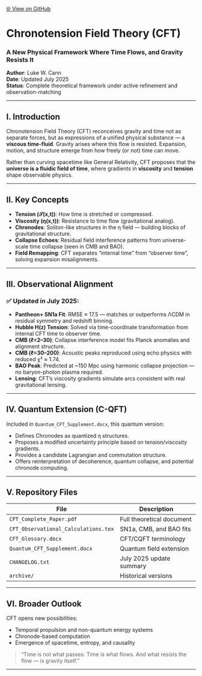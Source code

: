 [🌐 View on GitHub](https://github.com/spoon1997/Chronotension-Field-Theory)

# Chronotension Field Theory (CFT)

### A New Physical Framework Where Time Flows, and Gravity Resists It

**Author**: Luke W. Cann  
**Date**: Updated July 2025  
**Status**: Complete theoretical framework under active refinement and observation-matching

---

## I. Introduction

Chronotension Field Theory (CFT) reconceives gravity and time not as separate forces, but as expressions of a unified physical substance — a **viscous time-fluid**. Gravity arises where this flow is resisted. Expansion, motion, and structure emerge from how freely (or not) time can move.

Rather than curving spacetime like General Relativity, CFT proposes that the **universe is a fluidic field of time**, where gradients in **viscosity** and **tension** shape observable physics.

---

## II. Key Concepts

- **Tension (𝒯(x,t))**: How time is stretched or compressed.
- **Viscosity (η(x,t))**: Resistance to time flow (gravitational analog).
- **Chronodes**: Soliton-like structures in the η field — building blocks of gravitational structure.
- **Collapse Echoes**: Residual field interference patterns from universe-scale time collapse (seen in CMB and BAO).
- **Field Remapping**: CFT separates “internal time” from “observer time”, solving expansion misalignments.

---

## III. Observational Alignment

### ✅ Updated in July 2025:

- **Pantheon+ SN1a Fit**: RMSE ≈ 17.5 — matches or outperforms ΛCDM in residual symmetry and redshift binning.
- **Hubble H(z) Tension**: Solved via time-coordinate transformation from internal CFT time to observer time.
- **CMB (ℓ=2–30)**: Collapse interference model fits Planck anomalies and alignment structure.
- **CMB (ℓ=30–200)**: Acoustic peaks reproduced using echo physics with reduced χ² ≈ 1.74.
- **BAO Peak**: Predicted at ~150 Mpc using harmonic collapse projection — no baryon-photon plasma required.
- **Lensing**: CFT’s viscosity gradients simulate arcs consistent with real gravitational lensing.

---

## IV. Quantum Extension (C-QFT)

Included in `Quantum_CFT_Supplement.docx`, this quantum version:
- Defines Chronodes as quantized η structures.
- Proposes a modified uncertainty principle based on tension/viscosity gradients.
- Provides a candidate Lagrangian and commutation structure.
- Offers reinterpretation of decoherence, quantum collapse, and potential chronode computing.

---

## V. Repository Files

| File | Description |
|------|-------------|
| `CFT_Complete_Paper.pdf` | Full theoretical document |
| `CFT_Observational_Calculations.tex` | SN1a, CMB, and BAO fits |
| `CFT_Glossary.docx` | CFT/CQFT terminology |
| `Quantum_CFT_Supplement.docx` | Quantum field extension |
| `CHANGELOG.txt` | July 2025 update summary |
| `archive/` | Historical versions |

---

## VI. Broader Outlook

CFT opens new possibilities:
- Temporal propulsion and non-quantum energy systems
- Chronode-based computation
- Emergence of spacetime, entropy, and causality

> “Time is not what passes. Time is what flows. And what resists the flow — is gravity itself.”

---


